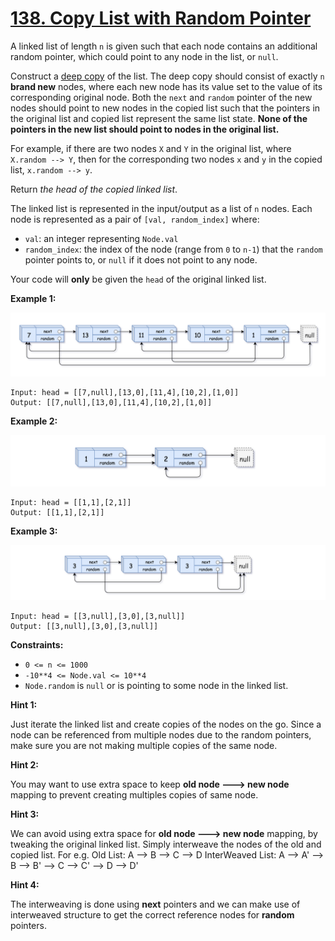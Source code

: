 # [138. Copy List with Random Pointer](https://leetcode.com/problems/copy-list-with-random-pointer/)

A linked list of length `n` is given such that each node contains an additional random pointer, which could point to any node in the list, or `null`.

Construct a [deep copy](https://en.wikipedia.org/wiki/Object_copying#Deep_copy) of the list. The deep copy should consist of exactly `n` **brand new** nodes, where each new node has its value set to the value of its corresponding original node. Both the `next` and `random` pointer of the new nodes should point to new nodes in the copied list such that the pointers in the original list and copied list represent the same list state. **None of the pointers in the new list should point to nodes in the original list.**

For example, if there are two nodes `X` and `Y` in the original list, where `X.random --> Y`, then for the corresponding two nodes `x` and `y` in the copied list, `x.random --> y`.

Return _the head of the copied linked list_.

The linked list is represented in the input/output as a list of `n` nodes. Each node is represented as a pair of `[val, random_index]` where:

- `val`: an integer representing `Node.val`
- `random_index`: the index of the node (range from `0` to `n-1`) that the `random` pointer points to, or `null` if it does not point to any node.

Your code will **only** be given the `head` of the original linked list.

**Example 1:**

![e1.png](e1.png)

    Input: head = [[7,null],[13,0],[11,4],[10,2],[1,0]]
    Output: [[7,null],[13,0],[11,4],[10,2],[1,0]]

**Example 2:**

![e2.png](e2.png)

    Input: head = [[1,1],[2,1]]
    Output: [[1,1],[2,1]]

**Example 3:**

![e3.png](e3.png)

    Input: head = [[3,null],[3,0],[3,null]]
    Output: [[3,null],[3,0],[3,null]]

**Constraints:**

- `0 <= n <= 1000`
- `-10**4 <= Node.val <= 10**4`
- `Node.random` is `null` or is pointing to some node in the linked list.

**Hint 1:**

Just iterate the linked list and create copies of the nodes on the go. Since a node can be referenced from multiple nodes due to the random pointers, make sure you are not making multiple copies of the same node.

**Hint 2:**

You may want to use extra space to keep **old node ---> new node** mapping to prevent creating multiples copies of same node.

**Hint 3:**

We can avoid using extra space for **old node ---> new node** mapping, by tweaking the original linked list. Simply interweave the nodes of the old and copied list. For e.g.
Old List: A --> B --> C --> D
InterWeaved List: A --> A' --> B --> B' --> C --> C' --> D --> D'

**Hint 4:**

The interweaving is done using **next** pointers and we can make use of interweaved structure to get the correct reference nodes for **random** pointers.
